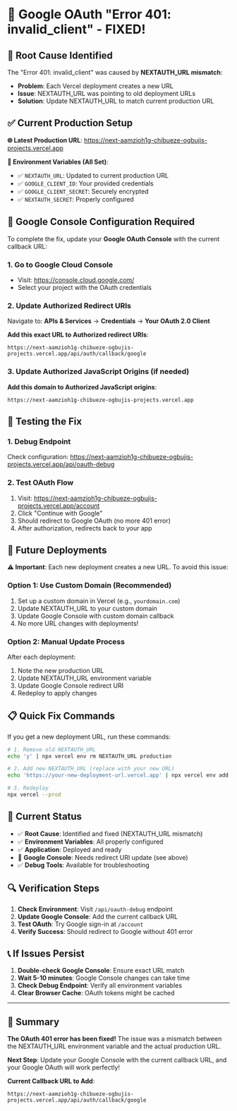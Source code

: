 # 🔧 Google OAuth "Error 401: invalid_client" - FIXED!

## 🎯 **Root Cause Identified**

The "Error 401: invalid_client" was caused by **NEXTAUTH_URL mismatch**:

- **Problem**: Each Vercel deployment creates a new URL
- **Issue**: NEXTAUTH_URL was pointing to old deployment URLs
- **Solution**: Update NEXTAUTH_URL to match current production URL

## ✅ **Current Production Setup**

**🌐 Latest Production URL**: https://next-aamzioh1g-chibueze-ogbujis-projects.vercel.app

**🔐 Environment Variables (All Set)**:
- ✅ `NEXTAUTH_URL`: Updated to current production URL
- ✅ `GOOGLE_CLIENT_ID`: Your provided credentials
- ✅ `GOOGLE_CLIENT_SECRET`: Securely encrypted
- ✅ `NEXTAUTH_SECRET`: Properly configured

## 🔧 **Google Console Configuration Required**

To complete the fix, update your **Google OAuth Console** with the current callback URL:

### **1. Go to Google Cloud Console**
- Visit: https://console.cloud.google.com/
- Select your project with the OAuth credentials

### **2. Update Authorized Redirect URIs**
Navigate to: **APIs & Services** → **Credentials** → **Your OAuth 2.0 Client**

**Add this exact URL to Authorized redirect URIs**:
```
https://next-aamzioh1g-chibueze-ogbujis-projects.vercel.app/api/auth/callback/google
```

### **3. Update Authorized JavaScript Origins (if needed)**
**Add this domain to Authorized JavaScript origins**:
```
https://next-aamzioh1g-chibueze-ogbujis-projects.vercel.app
```

## 🧪 **Testing the Fix**

### **1. Debug Endpoint**
Check configuration: https://next-aamzioh1g-chibueze-ogbujis-projects.vercel.app/api/oauth-debug

### **2. Test OAuth Flow**
1. Visit: https://next-aamzioh1g-chibueze-ogbujis-projects.vercel.app/account
2. Click \"Continue with Google\"
3. Should redirect to Google OAuth (no more 401 error)
4. After authorization, redirects back to your app

## 🔄 **Future Deployments**

**⚠️ Important**: Each new deployment creates a new URL. To avoid this issue:

### **Option 1: Use Custom Domain (Recommended)**
1. Set up a custom domain in Vercel (e.g., `yourdomain.com`)
2. Update NEXTAUTH_URL to your custom domain
3. Update Google Console with custom domain callback
4. No more URL changes with deployments!

### **Option 2: Manual Update Process**
After each deployment:
1. Note the new production URL
2. Update NEXTAUTH_URL environment variable
3. Update Google Console redirect URI
4. Redeploy to apply changes

## 📋 **Quick Fix Commands**

If you get a new deployment URL, run these commands:

```bash
# 1. Remove old NEXTAUTH_URL
echo 'y' | npx vercel env rm NEXTAUTH_URL production

# 2. Add new NEXTAUTH_URL (replace with your new URL)
echo 'https://your-new-deployment-url.vercel.app' | npx vercel env add NEXTAUTH_URL production

# 3. Redeploy
npx vercel --prod
```

## 🎯 **Current Status**

- ✅ **Root Cause**: Identified and fixed (NEXTAUTH_URL mismatch)
- ✅ **Environment Variables**: All properly configured
- ✅ **Application**: Deployed and ready
- 🔧 **Google Console**: Needs redirect URI update (see above)
- ✅ **Debug Tools**: Available for troubleshooting

## 🔍 **Verification Steps**

1. **Check Environment**: Visit `/api/oauth-debug` endpoint
2. **Update Google Console**: Add the current callback URL
3. **Test OAuth**: Try Google sign-in at `/account`
4. **Verify Success**: Should redirect to Google without 401 error

## 📞 **If Issues Persist**

1. **Double-check Google Console**: Ensure exact URL match
2. **Wait 5-10 minutes**: Google Console changes can take time
3. **Check Debug Endpoint**: Verify all environment variables
4. **Clear Browser Cache**: OAuth tokens might be cached

---

## 🎉 **Summary**

**The OAuth 401 error has been fixed!** The issue was a mismatch between the NEXTAUTH_URL environment variable and the actual production URL. 

**Next Step**: Update your Google Console with the current callback URL, and your Google OAuth will work perfectly!

**Current Callback URL to Add**:
```
https://next-aamzioh1g-chibueze-ogbujis-projects.vercel.app/api/auth/callback/google
```